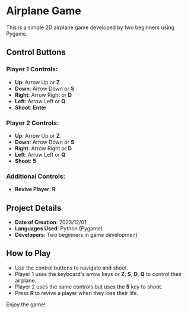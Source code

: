 # Airplane Game

This is a simple 2D airplane game developed by two beginners using Pygame.

## Control Buttons

### Player 1 Controls:
- **Up**: Arrow Up or **Z**
- **Down**: Arrow Down or **S**
- **Right**: Arrow Right or **D**
- **Left**: Arrow Left or **Q**
- **Shoot**: **Enter**

### Player 2 Controls:
- **Up**: Arrow Up or **Z**
- **Down**: Arrow Down or **S**
- **Right**: Arrow Right or **D**
- **Left**: Arrow Left or **Q**
- **Shoot**: **5**

### Additional Controls:
- **Revive Player**: **R**

## Project Details
- **Date of Creation**: 2023/12/01
- **Languages Used**: Python (Pygame)
- **Developers**: Two beginners in game development

## How to Play
- Use the control buttons to navigate and shoot. 
- Player 1 uses the keyboard's arrow keys or **Z**, **S**, **D**, **Q** to control their airplane.
- Player 2 uses the same controls but uses the **5** key to shoot.
- Press **R** to revive a player when they lose their life.

Enjoy the game!
